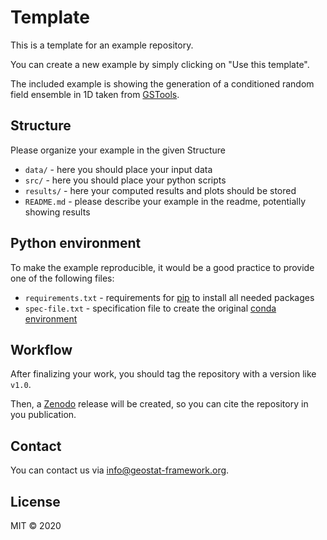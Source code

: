 # Template

This is a template for an example repository.

You can create a new example by simply clicking on "Use this template".

The included example is showing the generation of a conditioned random field ensemble
in 1D taken from [GSTools](https://geostat-framework.readthedocs.io/projects/gstools/en/stable/examples/06_conditioned_fields/00_condition_ensemble.html#sphx-glr-examples-06-conditioned-fields-00-condition-ensemble-py).


## Structure

Please organize your example in the given Structure
- `data/` - here you should place your input data
- `src/` - here you should place your python scripts
- `results/` - here your computed results and plots should be stored
- `README.md` - please describe your example in the readme, potentially showing results


## Python environment

To make the example reproducible, it would be a good practice to provide one of
the following files:
- `requirements.txt` - requirements for [pip](https://pip.pypa.io/en/stable/user_guide/#requirements-files) to install all needed packages
- `spec-file.txt` - specification file to create the original [conda environment](https://docs.conda.io/projects/conda/en/latest/user-guide/tasks/manage-environments.html#building-identical-conda-environments)


## Workflow

After finalizing your work, you should tag the repository with a version like `v1.0`.

Then, a [Zenodo](https://zenodo.org/) release will be created, so you can cite the repository in you publication.


## Contact

You can contact us via <info@geostat-framework.org>.


## License

MIT © 2020
